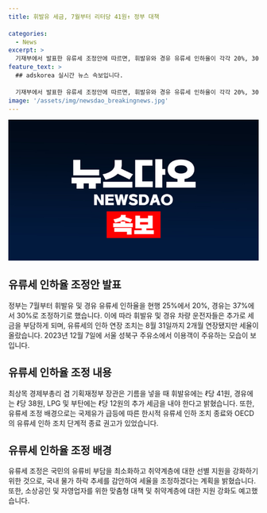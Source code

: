 ```yaml
---
title: 휘발유 세금, 7월부터 리터당 41원↑ 정부 대책

categories:
  - News
excerpt: >
  기재부에서 발표한 유류세 조정안에 따르면, 휘발유와 경유 유류세 인하율이 각각 20%, 30%로 조정될 예정이다. 이에 따라 운전자들은 휘발유에 대해 ℓ당 41원, 경유에 대해 ℓ당 38원의 추가 세금을 부담하며, LPG와 부탄에 대해서도 각각 ℓ당 12원의 세금을 더 내야 한다. 이 조치는 유류비 부담을 최소화하기 위한 것으로, 취약계층에 대한 지원을 강화하고자 한다는 계획이다. 또한, 소상공인과 자영업자를 위한 맞춤형 대책도 추진될 예정이다.
feature_text: >
  ## adskorea 실시간 뉴스 속보입니다.

  기재부에서 발표한 유류세 조정안에 따르면, 휘발유와 경유 유류세 인하율이 각각 20%, 30%로 조정될 예정이다. 이에 따라 운전자들은 휘발유에 대해 ℓ당 41원, 경유에 대해 ℓ당 38원의 추가 세금을 부담하며, LPG와 부탄에 대해서도 각각 ℓ당 12원의 세금을 더 내야 한다. 이 조치는 유류비 부담을 최소화하기 위한 것으로, 취약계층에 대한 지원을 강화하고자 한다는 계획이다. 또한, 소상공인과 자영업자를 위한 맞춤형 대책도 추진될 예정이다.
image: '/assets/img/newsdao_breakingnews.jpg'
---
```


<p><img src="/assets/img/newsdao_breakingnews.jpg" alt="adskorea 속보" /></p>

<h2 data-ke-size="size26">유류세 인하율 조정안 발표</h2>

<p data-ke-size="size16">정부는 7월부터 휘발유 및 경유 유류세 인하율을 현행 25%에서 20%, 경유는 37%에서 30%로 조정하기로 했습니다. 이에 따라 휘발유 및 경유 차량 운전자들은 추가로 세금을 부담하게 되며, 유류세의 인하 연장 조치는 8월 31일까지 2개월 연장됐지만 세율이 올랐습니다. 2023년 12월 7일에 서울 성북구 주유소에서 이용객이 주유하는 모습이 보입니다.</p>

<h2 data-ke-size="size26">유류세 인하율 조정 내용</h2>

<p data-ke-size="size16">최상목 경제부총리 겸 기획재정부 장관은 기름을 넣을 때 휘발유에는 ℓ당 41원, 경유에는 ℓ당 38원, LPG 및 부탄에는 ℓ당 12원의 추가 세금을 내야 한다고 밝혔습니다. 또한, 유류세 조정 배경으로는 국제유가 급등에 따른 한시적 유류세 인하 조치 종료와 OECD의 유류세 인하 조치 단계적 종료 권고가 있었습니다.</p>

<h2 data-ke-size="size26">유류세 인하율 조정 배경</h2>

<p data-ke-size="size16">유류세 조정은 국민의 유류비 부담을 최소화하고 취약계층에 대한 선별 지원을 강화하기 위한 것으로, 국내 물가 하락 추세를 감안하여 세율을 조정하겠다는 계획을 밝혔습니다. 또한, 소상공인 및 자영업자를 위한 맞춤형 대책 및 취약계층에 대한 지원 강화도 예고했습니다.</p>

